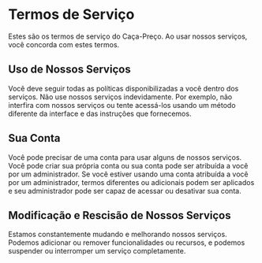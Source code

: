 # Termos de Serviço

Estes são os termos de serviço do Caça-Preço. Ao usar nossos serviços, você concorda com estes termos.

## Uso de Nossos Serviços

Você deve seguir todas as políticas disponibilizadas a você dentro dos serviços. Não use nossos serviços indevidamente. Por exemplo, não interfira com nossos serviços ou tente acessá-los usando um método diferente da interface e das instruções que fornecemos.

## Sua Conta

Você pode precisar de uma conta para usar alguns de nossos serviços. Você pode criar sua própria conta ou sua conta pode ser atribuída a você por um administrador. Se você estiver usando uma conta atribuída a você por um administrador, termos diferentes ou adicionais podem ser aplicados e seu administrador pode ser capaz de acessar ou desativar sua conta.

## Modificação e Rescisão de Nossos Serviços

Estamos constantemente mudando e melhorando nossos serviços. Podemos adicionar ou remover funcionalidades ou recursos, e podemos suspender ou interromper um serviço completamente.
